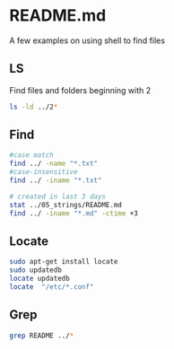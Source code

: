 # README.md
A few examples on using shell to find files

## LS
Find files and folders beginning with 2
```sh
ls -ld ../2* 
```

## Find

```sh
#case match
find ../ -name "*.txt" 
#case-insensitive
find ../ -iname "*.txt"

# created in last 3 days
stat ../05_strings/README.md  
find ../ -iname "*.md" -ctime +3
```

## Locate

```sh
sudo apt-get install locate
sudo updatedb
locate updatedb
locate  "/etc/*.conf"
```

## Grep

```sh
grep README ../*
```


